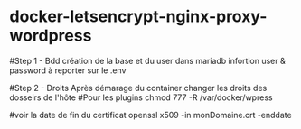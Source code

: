 # docker-letsencrypt-nginx-proxy-wordpress

#Step 1 - Bdd
création de la base et du user dans mariadb
infortion user & password à reporter sur le .env

#Step 2 - Droits
Après démarage du container changer les droits des dosseirs de l'hôte
#Pour les plugins 
chmod 777 -R /var/docker/wpress

#voir la date de fin du certificat
openssl x509 -in monDomaine.crt -enddate


